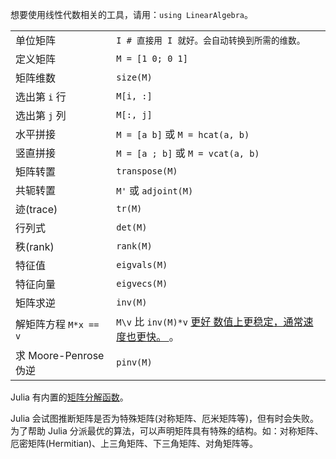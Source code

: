 想要使用线性代数相关的工具，请用：`using LinearAlgebra`。

|                      |                                             |
| -------------------- | ------------------------------------------- |
| 单位矩阵              | `I # 直接用 I 就好。会自动转换到所需的维数。`  |
| 定义矩阵              | `M = [1 0; 0 1]`                            |
| 矩阵维数              | `size(M)`                                   |
| 选出第 `i` 行         | `M[i, :]`                                   |
| 选出第 `j` 列         | `M[:, j]`                                   |
| 水平拼接              | `M = [a b]` 或 `M = hcat(a, b)`             |
| 竖直拼接              | `M = [a ; b]` 或 `M = vcat(a, b)`           |
| 矩阵转置              | `transpose(M)`                              |
| 共轭转置              | `M'` 或 `adjoint(M)`                        |
| 迹(trace)             | `tr(M)`                                     |
| 行列式                | `det(M)`                                    |
| 秩(rank)              | `rank(M)`                                   |
| 特征值                | `eigvals(M)`                                |
| 特征向量              | `eigvecs(M)`                                |
| 矩阵求逆              | `inv(M)`                                    |
| 解矩阵方程 `M*x == v` | `M\v` 比 `inv(M)*v` <a class="tooltip" href="#">更好<span> 数值上更稳定，通常速度也更快。 </span></a>。 |
| 求 Moore-Penrose 伪逆 | `pinv(M)`                                   |

Julia 有内置的[矩阵分解函数](http://docs.juliacn.com/latest/stdlib/LinearAlgebra/#%E7%9F%A9%E9%98%B5%E5%88%86%E8%A7%A3-1)。

Julia 会试图推断矩阵是否为特殊矩阵(对称矩阵、厄米矩阵等)，但有时会失败。
为了帮助 Julia 分派最优的算法，可以声明矩阵具有特殊的结构。如：对称矩阵、厄密矩阵(Hermitian)、上三角矩阵、下三角矩阵、对角矩阵等。
